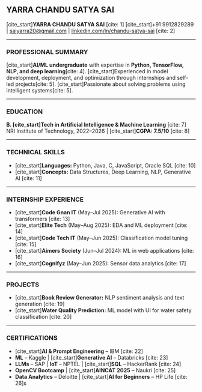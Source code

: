 ## YARRA CHANDU SATYA SAI 

[cite\_start]**YARRA CHANDU SATYA SAI** [cite: 1]
[cite\_start]+91 9912829289 | saiyarra20@gmail.com | [linkedin.com/in/chandu-satya-sai](https://www.google.com/search?q=https://linkedin.com/in/chandu-satya-sai) [cite: 2]

-----

### PROFESSIONAL SUMMARY

[cite\_start]**AI/ML undergraduate** with expertise in **Python, TensorFlow, NLP, and deep learning**[cite: 4]. [cite\_start]Experienced in model development, deployment, and optimization through internships and self-led projects[cite: 5]. [cite\_start]Passionate about solving problems using intelligent systems[cite: 5].

-----

### EDUCATION

**B. [cite\_start]Tech in Artificial Intelligence & Machine Learning** [cite: 7]
NRI Institute of Technology, 2022–2026 | [cite\_start]**CGPA: 7.5/10** [cite: 8]

-----

### TECHNICAL SKILLS

  * [cite\_start]**Languages:** Python, Java, C, JavaScript, Oracle SQL [cite: 10]
  * [cite\_start]**Concepts:** Data Structures, Deep Learning, NLP, Generative AI [cite: 11]

-----

### INTERNSHIP EXPERIENCE

  * [cite\_start]**Code Gnan IT** (May–Jul 2025): Generative AI with transformers [cite: 13]
  * [cite\_start]**Elite Tech** (May–Aug 2025): EDA and ML deployment [cite: 14]
  * [cite\_start]**Code Tech IT** (May–Jun 2025): Classification model tuning [cite: 15]
  * [cite\_start]**Aimers Society** (Jun–Jul 2024): ML in web applications [cite: 16]
  * [cite\_start]**Cognifyz** (May–Jun 2025): Sensor data analytics [cite: 17]

-----

### PROJECTS

  * [cite\_start]**Book Review Generator:** NLP sentiment analysis and text generation [cite: 19]
  * [cite\_start]**Water Quality Prediction:** ML model with UI for water safety classification [cite: 20]

-----

### CERTIFICATIONS

  * [cite\_start]**AI & Prompt Engineering** – IBM [cite: 22]
  * **ML** – Kaggle | [cite\_start]**Generative AI** – Databricks [cite: 23]
  * **LLMs** – SAP | **IoT** – NPTEL | [cite\_start]**SQL** – HackerRank [cite: 24]
  * **OpenCV Bootcamp** | [cite\_start]**AINCAT 2025** – Naukri [cite: 25]
  * **Data Analytics** – Deloitte | [cite\_start]**AI for Beginners** – HP Life [cite: 26]s
